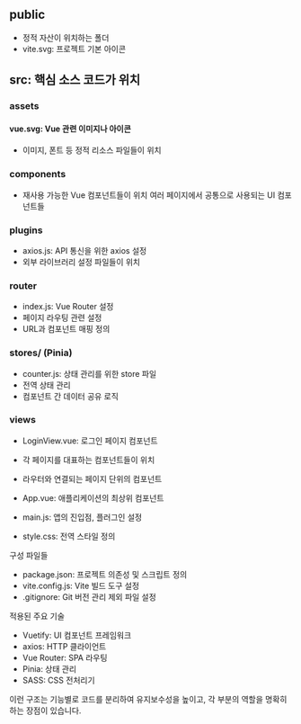## public

- 정적 자산이 위치하는 폴더
- vite.svg: 프로젝트 기본 아이콘

## src: 핵심 소스 코드가 위치

### assets

#### vue.svg: Vue 관련 이미지나 아이콘

- 이미지, 폰트 등 정적 리소스 파일들이 위치

### components

- 재사용 가능한 Vue 컴포넌트들이 위치
  여러 페이지에서 공통으로 사용되는 UI 컴포넌트들

### plugins

- axios.js: API 통신을 위한 axios 설정
- 외부 라이브러리 설정 파일들이 위치

### router

- index.js: Vue Router 설정
- 페이지 라우팅 관련 설정
- URL과 컴포넌트 매핑 정의

### stores/ (Pinia)

- counter.js: 상태 관리를 위한 store 파일
- 전역 상태 관리
- 컴포넌트 간 데이터 공유 로직

### views

- LoginView.vue: 로그인 페이지 컴포넌트
- 각 페이지를 대표하는 컴포넌트들이 위치
- 라우터와 연결되는 페이지 단위의 컴포넌트

- App.vue: 애플리케이션의 최상위 컴포넌트
- main.js: 앱의 진입점, 플러그인 설정
- style.css: 전역 스타일 정의

구성 파일들

- package.json: 프로젝트 의존성 및 스크립트 정의
- vite.config.js: Vite 빌드 도구 설정
- .gitignore: Git 버전 관리 제외 파일 설정

적용된 주요 기술

- Vuetify: UI 컴포넌트 프레임워크
- axios: HTTP 클라이언트
- Vue Router: SPA 라우팅
- Pinia: 상태 관리
- SASS: CSS 전처리기

이런 구조는 기능별로 코드를 분리하여 유지보수성을 높이고, 각 부분의 역할을 명확히 하는 장점이 있습니다.
